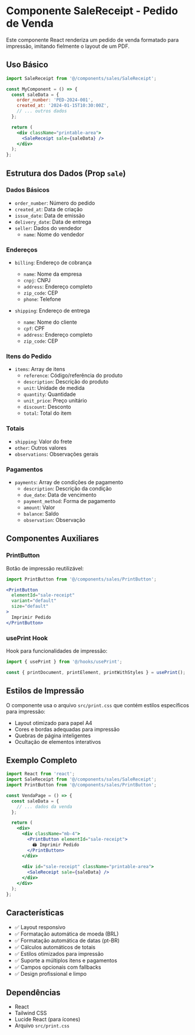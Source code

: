 # Componente SaleReceipt - Pedido de Venda

Este componente React renderiza um pedido de venda formatado para impressão, imitando fielmente o layout de um PDF.

## Uso Básico

```jsx
import SaleReceipt from '@/components/sales/SaleReceipt';

const MyComponent = () => {
  const saleData = {
    order_number: 'PED-2024-001',
    created_at: '2024-01-15T10:30:00Z',
    // ... outros dados
  };

  return (
    <div className="printable-area">
      <SaleReceipt sale={saleData} />
    </div>
  );
};
```

## Estrutura dos Dados (Prop `sale`)

### Dados Básicos
- `order_number`: Número do pedido
- `created_at`: Data de criação
- `issue_date`: Data de emissão
- `delivery_date`: Data de entrega
- `seller`: Dados do vendedor
  - `name`: Nome do vendedor

### Endereços
- `billing`: Endereço de cobrança
  - `name`: Nome da empresa
  - `cnpj`: CNPJ
  - `address`: Endereço completo
  - `zip_code`: CEP
  - `phone`: Telefone

- `shipping`: Endereço de entrega
  - `name`: Nome do cliente
  - `cpf`: CPF
  - `address`: Endereço completo
  - `zip_code`: CEP

### Itens do Pedido
- `items`: Array de itens
  - `reference`: Código/referência do produto
  - `description`: Descrição do produto
  - `unit`: Unidade de medida
  - `quantity`: Quantidade
  - `unit_price`: Preço unitário
  - `discount`: Desconto
  - `total`: Total do item

### Totais
- `shipping`: Valor do frete
- `other`: Outros valores
- `observations`: Observações gerais

### Pagamentos
- `payments`: Array de condições de pagamento
  - `description`: Descrição da condição
  - `due_date`: Data de vencimento
  - `payment_method`: Forma de pagamento
  - `amount`: Valor
  - `balance`: Saldo
  - `observation`: Observação

## Componentes Auxiliares

### PrintButton
Botão de impressão reutilizável:

```jsx
import PrintButton from '@/components/sales/PrintButton';

<PrintButton 
  elementId="sale-receipt"
  variant="default"
  size="default"
>
  Imprimir Pedido
</PrintButton>
```

### usePrint Hook
Hook para funcionalidades de impressão:

```jsx
import { usePrint } from '@/hooks/usePrint';

const { printDocument, printElement, printWithStyles } = usePrint();
```

## Estilos de Impressão

O componente usa o arquivo `src/print.css` que contém estilos específicos para impressão:

- Layout otimizado para papel A4
- Cores e bordas adequadas para impressão
- Quebras de página inteligentes
- Ocultação de elementos interativos

## Exemplo Completo

```jsx
import React from 'react';
import SaleReceipt from '@/components/sales/SaleReceipt';
import PrintButton from '@/components/sales/PrintButton';

const VendaPage = () => {
  const saleData = {
    // ... dados da venda
  };

  return (
    <div>
      <div className="mb-4">
        <PrintButton elementId="sale-receipt">
          🖨️ Imprimir Pedido
        </PrintButton>
      </div>
      
      <div id="sale-receipt" className="printable-area">
        <SaleReceipt sale={saleData} />
      </div>
    </div>
  );
};
```

## Características

- ✅ Layout responsivo
- ✅ Formatação automática de moeda (BRL)
- ✅ Formatação automática de datas (pt-BR)
- ✅ Cálculos automáticos de totais
- ✅ Estilos otimizados para impressão
- ✅ Suporte a múltiplos itens e pagamentos
- ✅ Campos opcionais com fallbacks
- ✅ Design profissional e limpo

## Dependências

- React
- Tailwind CSS
- Lucide React (para ícones)
- Arquivo `src/print.css`







